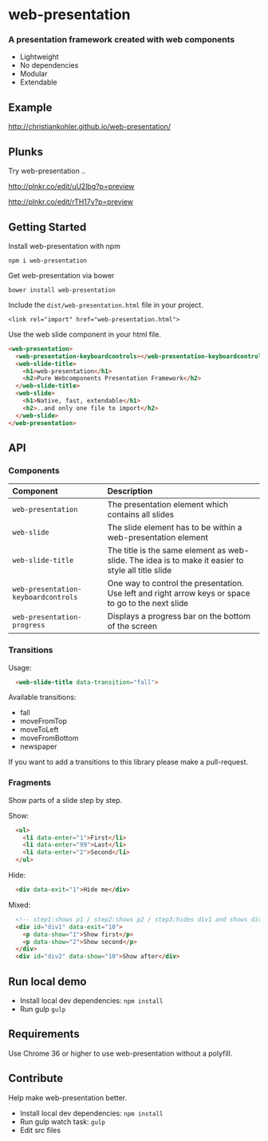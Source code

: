 web-presentation
========

### A presentation framework created with web components

* Lightweight
* No dependencies
* Modular
* Extendable

## Example
http://christiankohler.github.io/web-presentation/

## Plunks
Try web-presentation ..

http://plnkr.co/edit/uU2lbg?p=preview

http://plnkr.co/edit/rTH17v?p=preview

## Getting Started

Install web-presentation with npm

    npm i web-presentation

Get web-presentation via bower

    bower install web-presentation

Include the `dist/web-presentation.html` file in your project.

    <link rel="import" href="web-presentation.html">

Use the web slide component in your html file.

```html
<web-presentation>
  <web-presentation-keyboardcontrols></web-presentation-keyboardcontrols>
  <web-slide-title>
    <h1>web-presentation</h1>
    <h2>Pure Webcomponents Presentation Framework</h2>
  </web-slide-title>
  <web-slide>
    <h1>Native, fast, extendable</h1>
    <h2>..and only one file to import</h2>
  </web-slide>
</web-presentation>
```

## API

### Components

|Component|Description|
|:--------|:----------|
|`web-presentation`|The presentation element which contains all slides|
|`web-slide`|The slide element has to be within a web-presentation element|
|`web-slide-title`|The title is the same element as web-slide. The idea is to make it easier to style all title slide|
|`web-presentation-keyboardcontrols`|One way to control the presentation. Use left and right arrow keys or space to go to the next slide|
|`web-presentation-progress`|Displays a progress bar on the bottom of the screen|

### Transitions
Usage:

```html
  <web-slide-title data-transition="fall">
```

Available transitions:
* fall
* moveFromTop
* moveToLeft
* moveFromBottom
* newspaper

If you want to add a transitions to this library please make a pull-request.

### Fragments
Show parts of a slide step by step.

Show:

```html
  <ul>
    <li data-enter="1">First</li>
    <li data-enter="99">Last</li>
    <li data-enter="2">Second</li>
  </ul>
```

Hide: 

```html
  <div data-exit="1">Hide me</div>
```

Mixed:

```html
  <!-- step1:shows p1 / step2:shows p2 / step3:hides div1 and shows div2-->
  <div id="div1" data-exit="10">
    <p data-show="1">Show first</p>
    <p data-show="2">Show second</p>
  </div>
  <div id="div2" data-show="10">Show after</div>
```

## Run local demo
* Install local dev dependencies: `npm install`
* Run gulp `gulp`

## Requirements
Use Chrome 36 or higher to use web-presentation without a polyfill.

## Contribute
Help make web-presentation better.

* Install local dev dependencies: `npm install`
* Run gulp watch task: `gulp`
* Edit src files
